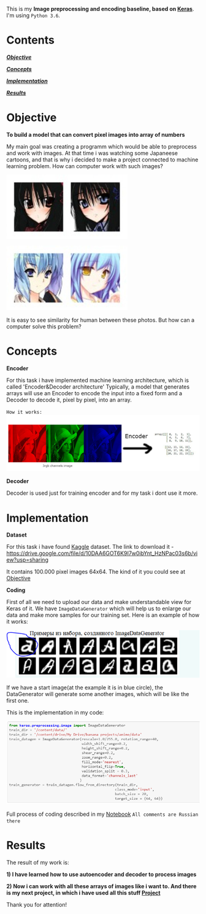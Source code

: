This is my **Image preprocessing and encoding baseline, based on [Keras](https://keras.io/)**. 
I'm using `Python 3.6`.
# Contents

[***Objective***](https://github.com/DmitryIo/animefaces#objective)

[***Concepts***](https://github.com/DmitryIo/animefaces#concepts)

[***Implementation***](https://github.com/DmitryIo/animefaces#implementation)

[***Results***](https://github.com/DmitryIo/animefaces#results)

# Objective

**To build a model that can convert pixel images into array of numbers**

My main goal was creating a programm which would be able to preprocess and work with images. At that time i was watching some Japaneese cartoons, and that is why i decided to make a project connected to machine learning problem. How can computer work with such images?

![](./img/girls1.jpg)

![](./img/girls2.jpg)

It is easy to see similarity for human between these photos. But how can a computer solve this problem?

# Concepts

**Encoder**

For this task i have implemented machine learning architecture, which is called 'Encoder&Decoder architecture'
Typically, a model that generates arrays will use an Encoder to encode the input into a fixed form and a Decoder to decode it, pixel by pixel, into an array.

`How it works:`
![](./img/encoder.jpg)

**Decoder**

Decoder is used just for training encoder and for my task i dont use it more.

# Implementation

**Dataset**

For this task i have found [Kaggle](https://www.kaggle.com/) dataset. The link to download it - https://drive.google.com/file/d/10DAA6GOT6K9I7w0ibYnt_HzNPac03s6b/view?usp=sharing

It contains 100.000 pixel images 64x64. The kind of it you could see at [Objective](https://github.com/DmitryIo/animefaces#objective)

**Coding**

First of all we need to upload our data and make understandable view for Keras of it. We have `ImageDataGenerator` which will help us to enlarge our data and make more samples for our training set. Here is an example of how it works:

![](./img/example.PNG)

If we have a start image(at the example it is in blue circle), the DataGenerator will generate some another images, which will be like the first one.

This is the implementation in my code:

![](./img/datagenerator.PNG)

Full process of coding described in my [Notebook](autoencoder.ipynb) `All comments are Russian there`

# Results

The result of my work is: 

 **1) I have learned how to use autoencoder and decoder to process images**
 
 **2) Now i can work with all these arrays of images like i want to. And there is my next project, in which i have used all this stuff [Project](https://github.com/DmitryIo/animebot)**
 
Thank you for attention!
